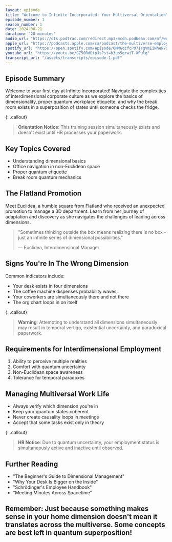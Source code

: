```yaml
---
layout: episode
title: "Welcome to Infinite Incorporated: Your Multiversal Orientation"
episode_number: 1
season_number: 1
date: 2024-08-21
duration: "28 minutes"
audio_url: "https://dts.podtrac.com/redirect.mp3/mcdn.podbean.com/mf/web/dz549nuh6favm4t7/The_Multiverse_Employee_Handbook_E1_-_Orientation_Daybdegj.mp3"
apple_url: "https://podcasts.apple.com/ca/podcast/the-multiverse-employee-handbook/id1764134739?i=1000666171985"
spotify_url: "https://open.spotify.com/episode/0MM6qcfcP071YgVmEiNheN?si=ojXKnLBlSCSpoysitQageg"
youtube_url: "https://youtu.be/GZ50RdDtpJs?si=b3uo5qrwiT-XPulg"
transcript_url: "/assets/transcripts/episode-1.pdf"
---
```


## Episode Summary
Welcome to your first day at Infinite Incorporated! Navigate the complexities of interdimensional corporate culture as we explore the basics of dimensionality, proper quantum workplace etiquette, and why the break room exists in a superposition of states until someone checks the fridge.

{: .callout}
> **Orientation Notice**: This training session simultaneously exists and doesn't exist
> until HR processes your paperwork.

## Key Topics Covered
* Understanding dimensional basics
* Office navigation in non-Euclidean space
* Proper quantum etiquette
* Break room quantum mechanics

## The Flatland Promotion
Meet Euclidea, a humble square from Flatland who received an unexpected promotion to manage a 3D department. Learn from her journey of adaptation and discovery as she navigates the challenges of leading across dimensions.

> "Sometimes thinking outside the box means realizing there is no box -
> just an infinite series of dimensional possibilities."
>
> — Euclidea, Interdimensional Manager

## Signs You're In The Wrong Dimension
Common indicators include:
* Your desk exists in four dimensions
* The coffee machine dispenses probability waves
* Your coworkers are simultaneously there and not there
* The org chart loops in on itself

{: .callout}
> **Warning**: Attempting to understand all dimensions simultaneously may result in
> temporal vertigo, existential uncertainty, and paradoxical paperwork.

## Requirements for Interdimensional Employment
1. Ability to perceive multiple realities
2. Comfort with quantum uncertainty
3. Non-Euclidean space awareness
4. Tolerance for temporal paradoxes

## Managing Multiversal Work Life
* Always verify which dimension you're in
* Keep your quantum states coherent
* Never create causality loops in meetings
* Accept that some tasks exist only in theory

{: .callout}
> **HR Notice**: Due to quantum uncertainty, your employment status is
> simultaneously active and inactive until observed.

## Further Reading
* "The Beginner's Guide to Dimensional Management"
* "Why Your Desk Is Bigger on the Inside"
* "Schrödinger's Employee Handbook"
* "Meeting Minutes Across Spacetime"

Remember: Just because something makes sense in your home dimension doesn't mean
it translates across the multiverse. Some concepts are best left in quantum
superposition!
---
